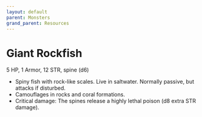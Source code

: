 ```yaml
---
layout: default
parent: Monsters
grand_parent: Resources
---
```


# Giant Rockfish

5 HP, 1 Armor, 12 STR, spine (d6)

- Spiny fish with rock-like scales. Live in saltwater. Normally passive, but attacks if disturbed.
- Camouflages in rocks and coral formations.
- Critical damage: The spines release a highly lethal poison (d8 extra STR damage).
